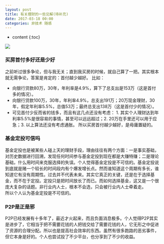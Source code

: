 ```yaml
---
layout: post
title: 有关理财的一些见解(待补充)
date: 2017-03-18 00:00
categories: 非技术 随感
---
```


* content
{:toc}

![](https://github.com/HarmonyHu/harmonyhu.github.io/raw/master/_posts/images/Buddha.jpg)  

### 买房首付多好还是少好  
之前听过很多争论，但与我无关；直到我买房的时候，就自己算了一把。其实根本就无需争论，答案是肯定的：首付越少越好。
比如：  
* 向银行贷款80万，30年，年利率是4.9%，算下了总支出是153万（这是首付多的情况）。  
* 向银行贷款100万，30年，年利率4.9%，总支出191万；20万现金理财，30年，假定年利率5.5%，总值53万；最终总支出138万（这是首付少的情况）。  
* 可见首付少反而省的钱多，而且有这几点还没有考虑： 1. 其实个人理财达到年利率5.5%是很容易的事情，甚至可以远远超过；2. 20万在手里还可以用于应急；3. 以上算法还没有考虑通胀。
所以买房首付越少越好，是毋庸置疑的。

### 基金定投可信吗  
基金定投也是被某些人碰上天的理财手段，理由往往有两个方面：一是事实基础，对历史数据进行回溯，发现任何时间参与基金定投到现在都是大赚特赚；二是理论基础，什么用时间来克服选择的失误。个人觉得基金定投是不可信的。基金定投说到底就是赌一个较长的时间段内有个爆发增长点。然而谁知道这个周期有多长，谁知道它有没有周期性。过去并不代表未来。其实它真正的关键，还是在于选择基金，而不在于定投。定投只是把时间放长了而已。而如何选择基金，这又是一个很庞大复杂的话题。非行业内人士，根本不会选，只会被行业内人士牵着走。  
所以个人认为基金定投是不可信的。

### P2P是正是邪  
P2P已经发展有十多年了，最近才火起来，而且负面消息极多。个人觉得P2P其实是进步了，它相当于把不需要花钱的人把钱交给了需要花钱的人，它无形之中促进了资源的合理分配。所以也是提高社会效率的东西。虽然有很多跑路的恶劣事件，但它本身是好的。个人也尝试投了不少平台，也分享到了不少的收益。
